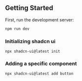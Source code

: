 ## Getting Started
First, run the development server:
```bash
npm run dev
```
### Initializing shadcn ui
```npx shadcn-ui@latest init```

### Adding a specific component 
```npx shadcn-ui@latest add button```

